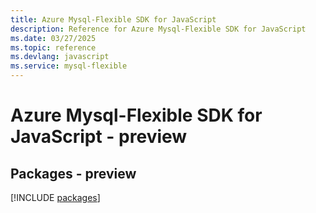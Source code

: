 ```yaml
---
title: Azure Mysql-Flexible SDK for JavaScript
description: Reference for Azure Mysql-Flexible SDK for JavaScript
ms.date: 03/27/2025
ms.topic: reference
ms.devlang: javascript
ms.service: mysql-flexible
---
```

# Azure Mysql-Flexible SDK for JavaScript - preview
## Packages - preview
[!INCLUDE [packages](mysql-flexible-index.md)]